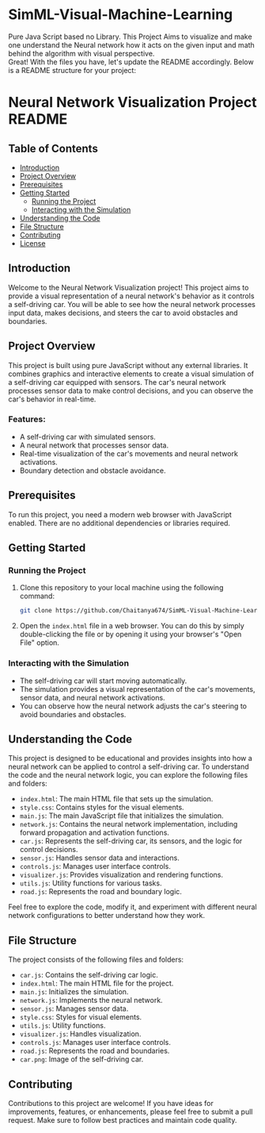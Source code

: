 # SimML-Visual-Machine-Learning
Pure Java Script based no Library. This Project Aims to visualize and make one understand the Neural network how it acts on the given input and math behind the algorithm with visual perspective.  
Great! With the files you have, let's update the README accordingly. Below is a README structure for your project:

# Neural Network Visualization Project README

## Table of Contents
- [Introduction](#introduction)
- [Project Overview](#project-overview)
- [Prerequisites](#prerequisites)
- [Getting Started](#getting-started)
  - [Running the Project](#running-the-project)
  - [Interacting with the Simulation](#interacting-with-the-simulation)
- [Understanding the Code](#understanding-the-code)
- [File Structure](#file-structure)
- [Contributing](#contributing)
- [License](#license)

## Introduction
Welcome to the Neural Network Visualization project! This project aims to provide a visual representation of a neural network's behavior as it controls a self-driving car. You will be able to see how the neural network processes input data, makes decisions, and steers the car to avoid obstacles and boundaries.

## Project Overview
This project is built using pure JavaScript without any external libraries. It combines graphics and interactive elements to create a visual simulation of a self-driving car equipped with sensors. The car's neural network processes sensor data to make control decisions, and you can observe the car's behavior in real-time.

### Features:
- A self-driving car with simulated sensors.
- A neural network that processes sensor data.
- Real-time visualization of the car's movements and neural network activations.
- Boundary detection and obstacle avoidance.

## Prerequisites
To run this project, you need a modern web browser with JavaScript enabled. There are no additional dependencies or libraries required.

## Getting Started

### Running the Project
1. Clone this repository to your local machine using the following command:
   ```bash
   git clone https://github.com/Chaitanya674/SimML-Visual-Machine-Learning.git
   ```

2. Open the `index.html` file in a web browser. You can do this by simply double-clicking the file or by opening it using your browser's "Open File" option.

### Interacting with the Simulation
- The self-driving car will start moving automatically.
- The simulation provides a visual representation of the car's movements, sensor data, and neural network activations.
- You can observe how the neural network adjusts the car's steering to avoid boundaries and obstacles.

## Understanding the Code
This project is designed to be educational and provides insights into how a neural network can be applied to control a self-driving car. To understand the code and the neural network logic, you can explore the following files and folders:

- `index.html`: The main HTML file that sets up the simulation.
- `style.css`: Contains styles for the visual elements.
- `main.js`: The main JavaScript file that initializes the simulation.
- `network.js`: Contains the neural network implementation, including forward propagation and activation functions.
- `car.js`: Represents the self-driving car, its sensors, and the logic for control decisions.
- `sensor.js`: Handles sensor data and interactions.
- `controls.js`: Manages user interface controls.
- `visualizer.js`: Provides visualization and rendering functions.
- `utils.js`: Utility functions for various tasks.
- `road.js`: Represents the road and boundary logic.

Feel free to explore the code, modify it, and experiment with different neural network configurations to better understand how they work.

## File Structure
The project consists of the following files and folders:

- `car.js`: Contains the self-driving car logic.
- `index.html`: The main HTML file for the project.
- `main.js`: Initializes the simulation.
- `network.js`: Implements the neural network.
- `sensor.js`: Manages sensor data.
- `style.css`: Styles for visual elements.
- `utils.js`: Utility functions.
- `visualizer.js`: Handles visualization.
- `controls.js`: Manages user interface controls.
- `road.js`: Represents the road and boundaries.
- `car.png`: Image of the self-driving car.

## Contributing
Contributions to this project are welcome! If you have ideas for improvements, features, or enhancements, please feel free to submit a pull request. Make sure to follow best practices and maintain code quality.
